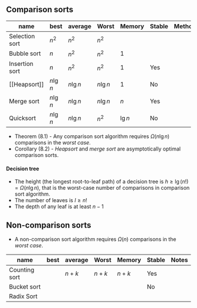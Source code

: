 ## Comparison sorts
 
| name           | best      | average   | Worst     | Memory  | Stable | Method | Notes |
| -------------- | --------- | --------- | --------- | ------- | ------ | ------ | ----- |
| Selection sort | $n^2$     | $n^2$     | $n^2$     |         |        |        |       |
| Bubble sort    | $n$       | $n^2$     | $n^2$     | 1       |        |        |       |
| Insertion sort | $n$       | $n^2$     | $n^2$     | 1       | Yes    |        |       |
| [[Heapsort]]       | $n \lg n$ | $n \lg n$ | $n \lg n$ | 1       | No     |        |       |
| Merge sort     | $n \lg n$ | $n \lg n$ | $n \lg n$ | $n$     | Yes    |        |       |
| Quicksort      | $n \lg n$ | $n \lg n$ | $n^2$     | $\lg n$ | No     |        |       |

- Theorem (8.1) - Any comparison sort algorithm requires $\Omega{(n \lg n)}$ comparisons in the *worst case*.
- Corollary (8.2) - *Heapsort* and *merge sort* are asymptotically optimal comparison sorts.

#### Decision tree

- The height (the longest root-to-leaf path) of a decision tree is $h\geq{\lg{(n!)}}=\Omega{(n\lg{n})}$, that is the worst-case number of comparisons in comparison sort algorithm.
- The number of leaves is $l\geq{n!}$ 
- The depth of any leaf is at least $n-1$

## Non-comparison sorts

- A non-comparison sort algorithm requires $\Omega{(n)}$ comparisons in the *worst case*.

| name          | best | average | Worst   | Memory  | Stable | Notes |
| ------------- | ---- | ------- | ------- | ------- | ------ | ----- |
| Counting sort |      | $n + k$ | $n + k$ | $n + k$ | Yes    |       |
| Bucket sort   |      |         |         |         | No     |       |
| Radix Sort    |      |         |         |         |        |       |

